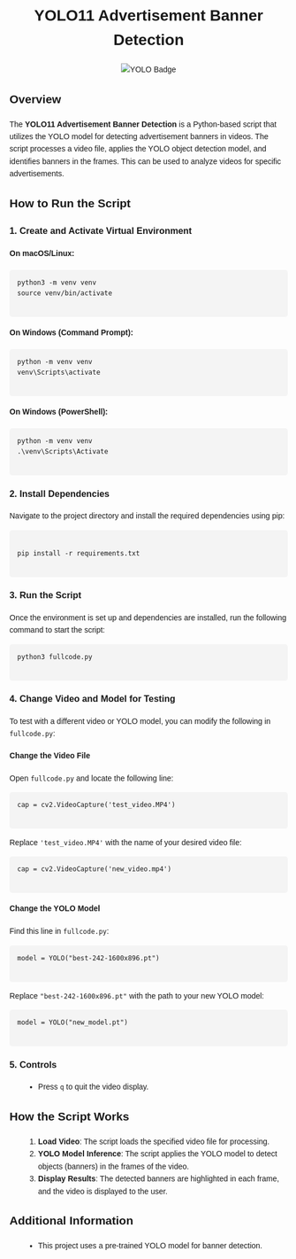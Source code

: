 <!DOCTYPE html>
<html lang="en">
<head>
  <meta charset="UTF-8">
  <title>YOLO11 Advertisement Banner Detection</title>
  <style>
    body { font-family: Arial, sans-serif; line-height: 1.6; margin: 2em; }
    pre { background: #f4f4f4; padding: 1em; border-radius: 5px; }
    code { font-family: Consolas, monospace; }
    h1, h2, h3, h4 { margin-top: 1.2em; }
    ul, ol { margin-left: 2em; }
  </style>
</head>
<body>

  <h1 align="center">YOLO11 Advertisement Banner Detection</h1>

  <p align="center">
    <img src="https://img.shields.io/badge/YOLO-Object%20Detection-blue" alt="YOLO Badge">
  </p>

  <h2>Overview</h2>
  <p>
    The <strong>YOLO11 Advertisement Banner Detection</strong> is a Python-based script that utilizes the YOLO model for detecting advertisement banners in videos. The script processes a video file, applies the YOLO object detection model, and identifies banners in the frames. This can be used to analyze videos for specific advertisements.
  </p>

  <h2>How to Run the Script</h2>

  <h3>1. Create and Activate Virtual Environment</h3>
  <h4>On macOS/Linux:</h4>
  <pre><code>python3 -m venv venv
source venv/bin/activate
  </code></pre>

  <h4>On Windows (Command Prompt):</h4>
  <pre><code>python -m venv venv
venv\Scripts\activate
  </code></pre>

  <h4>On Windows (PowerShell):</h4>
  <pre><code>python -m venv venv
.\venv\Scripts\Activate
  </code></pre>

  <h3>2. Install Dependencies</h3>
  <p>Navigate to the project directory and install the required dependencies using pip:</p>
  <pre><code>
pip install -r requirements.txt
  </code></pre>

  <h3>3. Run the Script</h3>
  <p>Once the environment is set up and dependencies are installed, run the following command to start the script:</p>
  <pre><code>python3 fullcode.py
  </code></pre>

  <h3>4. Change Video and Model for Testing</h3>
  <p>To test with a different video or YOLO model, you can modify the following in <code>fullcode.py</code>:</p>

  <h4>Change the Video File</h4>
  <p>Open <code>fullcode.py</code> and locate the following line:</p>
  <pre><code>cap = cv2.VideoCapture('test_video.MP4')
  </code></pre>
  <p>Replace <code>'test_video.MP4'</code> with the name of your desired video file:</p>
  <pre><code>cap = cv2.VideoCapture('new_video.mp4')
  </code></pre>

  <h4>Change the YOLO Model</h4>
  <p>Find this line in <code>fullcode.py</code>:</p>
  <pre><code>model = YOLO("best-242-1600x896.pt")
  </code></pre>
  <p>Replace <code>"best-242-1600x896.pt"</code> with the path to your new YOLO model:</p>
  <pre><code>model = YOLO("new_model.pt")
  </code></pre>

  <h3>5. Controls</h3>
  <ul>
    <li>Press <code>q</code> to quit the video display.</li>
  </ul>

  <h2> How the Script Works</h2>
  <ol>
    <li><strong>Load Video</strong>: The script loads the specified video file for processing.</li>
    <li><strong>YOLO Model Inference</strong>: The script applies the YOLO model to detect objects (banners) in the frames of the video.</li>
    <li><strong>Display Results</strong>: The detected banners are highlighted in each frame, and the video is displayed to the user.</li>
  </ol>



  <h2>Additional Information</h2>
  <ul>
    <li>This project uses a pre-trained YOLO model for banner detection.</li>
  </ul>

</body>
</html>
